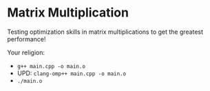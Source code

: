 # Matrix Multiplication

Testing optimization skills in matrix multiplications to get the greatest performance!

Your religion:
* `g++ main.cpp -o main.o`
* UPD: `clang-omp++ main.cpp -o main.o`
* `./main.o`